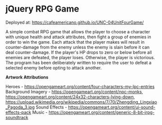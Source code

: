 # jQuery RPG Game

Deployed at: https://cafeamericano.github.io/UNC-04UnitFourGame/

A simple combat RPG game that allows the player to choose a character with unique health and attack attributes, then fight a group of enemies in order to win the game. Each attack that the player makes will result in counter-damage from the enemy unless the enemy is slain before it can deal counter-damage. If the player's HP drops to zero or below before all enemies are defeated, the player loses. Otherwise, the player is victorious. The program has been deliberately written to require the user to defeat a selected enemy before opting to attack another.

**Artwork Attributions**

Heroes - https://opengameart.org/content/four-characters-my-lpc-entries
Background Imagery - https://opengameart.org/content/npc-monks, https://opengameart.org/content/24x32-characters-lying-down, https://upload.wikimedia.org/wikipedia/commons/7/70/Zhengding_Lingxiao_Pagoda_3.jpg
Sound Effects - https://opengameart.org/content/ui-sound-effects-pack
Music - https://opengameart.org/content/generic-8-bit-jrpg-soundtrack
